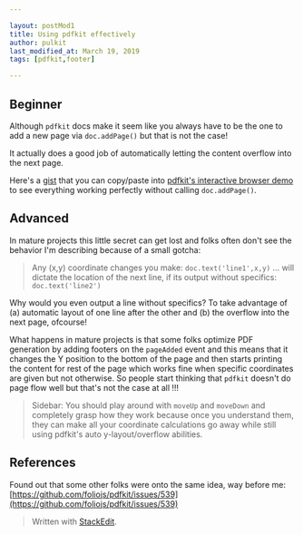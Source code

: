 ```yaml
---

layout: postMod1
title: Using pdfkit effectively
author: pulkit
last_modified_at: March 19, 2019
tags: [pdfkit,footer]

---
```


## Beginner
Although `pdfkit` docs make it seem like you always have to be the one to add a new page via `doc.addPage()` but that is not the case!

It actually does a good job of automatically letting the content overflow into the next page.

Here's a [gist](https://gist.github.com/learnwell/91ccbe15b7c874f4048e75a58e2522f5) that you can copy/paste into [pdfkit's interactive browser demo](http://pdfkit.org/demo/browser.html) to see everything working perfectly without calling `doc.addPage()`.

## Advanced
In mature projects this little secret can get lost and folks often don't see the behavior I'm describing because of a small gotcha:
> Any (x,y) coordinate changes you make: `doc.text('line1',x,y)` ... will dictate the location of the next line, if its output without specifics: `doc.text('line2')`

Why would you even output a line without specifics? To take advantage of (a) automatic layout of one line after the other and (b) the overflow into the next page, ofcourse!

What happens in mature projects is that some folks optimize PDF generation by adding footers on the `pageAdded` event and this means that it changes the Y position to the bottom of the page and then starts printing the content for rest of the page which works fine when specific coordinates are given but not otherwise. So people start thinking that `pdfkit` doesn't do page flow well but that's not the case at all !!!

> Sidebar: You should play around with `moveUp` and `moveDown` and completely grasp how they work because once you understand them, they can make all your coordinate calculations go away while still using pdfkit's auto y-layout/overflow abilities.

## References

Found out that some other folks were onto the same idea, way before me: [https://github.com/foliojs/pdfkit/issues/539](https://github.com/foliojs/pdfkit/issues/539)

> Written with [StackEdit](https://stackedit.io/).
<!--stackedit_data:
eyJoaXN0b3J5IjpbLTExMjk5MTc3NF19
-->